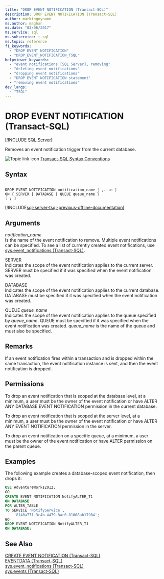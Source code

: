 ```yaml
---
title: "DROP EVENT NOTIFICATION (Transact-SQL)"
description: DROP EVENT NOTIFICATION (Transact-SQL)
author: markingmyname
ms.author: maghan
ms.date: "03/06/2017"
ms.service: sql
ms.subservice: t-sql
ms.topic: reference
f1_keywords:
  - "DROP EVENT NOTIFICATION"
  - "DROP_EVENT_NOTIFICATION_TSQL"
helpviewer_keywords:
  - "event notifications [SQL Server], removing"
  - "deleting event notifications"
  - "dropping event notifications"
  - "DROP EVENT NOTIFICATION statement"
  - "removing event notifications"
dev_langs:
  - "TSQL"
---
```

# DROP EVENT NOTIFICATION (Transact-SQL)
[!INCLUDE [SQL Server](../../includes/applies-to-version/sqlserver.md)]

  Removes an event notification trigger from the current database.  
  
 ![Topic link icon](../../database-engine/configure-windows/media/topic-link.gif "Topic link icon") [Transact-SQL Syntax Conventions](../../t-sql/language-elements/transact-sql-syntax-conventions-transact-sql.md)  
  
## Syntax  
  
```syntaxsql
  
DROP EVENT NOTIFICATION notification_name [ ,...n ]  
ON { SERVER | DATABASE | QUEUE queue_name }  
[ ; ]  
```  
  
[!INCLUDE[sql-server-tsql-previous-offline-documentation](../../includes/sql-server-tsql-previous-offline-documentation.md)]

## Arguments
 *notification_name*  
 Is the name of the event notification to remove. Multiple event notifications can be specified. To see a list of currently created event notifications, use [sys.event_notifications &#40;Transact-SQL&#41;](../../relational-databases/system-catalog-views/sys-event-notifications-transact-sql.md).  
  
 SERVER  
 Indicates the scope of the event notification applies to the current server. SERVER must be specified if it was specified when the event notification was created.  
  
 DATABASE  
 Indicates the scope of the event notification applies to the current database. DATABASE must be specified if it was specified when the event notification was created.  
  
 QUEUE *queue_name*  
 Indicates the scope of the event notification applies to the queue specified by *queue_name*. QUEUE must be specified if it was specified when the event notification was created. *queue_name* is the name of the queue and must also be specified.  
  
## Remarks  
 If an event notification fires within a transaction and is dropped within the same transaction, the event notification instance is sent, and then the event notification is dropped.  
  
## Permissions  
 To drop an event notification that is scoped at the database level, at a minimum, a user must be the owner of the event notification or have ALTER ANY DATABASE EVENT NOTIFICATION permission in the current database.  
  
 To drop an event notification that is scoped at the server level, at a minimum, a user must be the owner of the event notification or have ALTER ANY EVENT NOTIFICATION permission in the server.  
  
 To drop an event notification on a specific queue, at a minimum, a user must be the owner of the event notification or have ALTER permission on the parent queue.  
  
## Examples  
 The following example creates a database-scoped event notification, then drops it:  
  
```sql  
USE AdventureWorks2012;  
GO  
CREATE EVENT NOTIFICATION NotifyALTER_T1  
ON DATABASE  
FOR ALTER_TABLE  
TO SERVICE 'NotifyService',  
    '8140a771-3c4b-4479-8ac0-81008ab17984';  
GO  
DROP EVENT NOTIFICATION NotifyALTER_T1  
ON DATABASE;  
```  
  
## See Also  
 [CREATE EVENT NOTIFICATION &#40;Transact-SQL&#41;](../../t-sql/statements/create-event-notification-transact-sql.md)   
 [EVENTDATA &#40;Transact-SQL&#41;](../../t-sql/functions/eventdata-transact-sql.md)   
 [sys.event_notifications &#40;Transact-SQL&#41;](../../relational-databases/system-catalog-views/sys-event-notifications-transact-sql.md)   
 [sys.events &#40;Transact-SQL&#41;](../../relational-databases/system-catalog-views/sys-events-transact-sql.md)  
  
  
